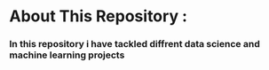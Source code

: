 # About This Repository :
### In this repository i have tackled diffrent data science and machine learning projects 
